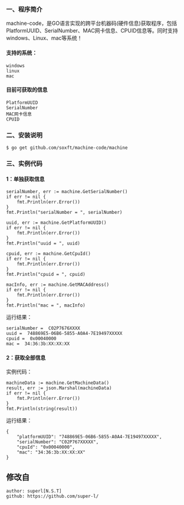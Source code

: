 ### 一、程序简介

machine-code，是GO语言实现的跨平台机器码(硬件信息)获取程序，包括PlatformUUID、SerialNumber、MAC网卡信息、CPUID信息等。同时支持windows、Linux、mac等系统！


#### 支持的系统：
    windows
    linux
    mac

#### 目前可获取的信息
    PlatformUUID
    SerialNumber
    MAC网卡信息
    CPUID

### 二、安装说明

```
$ go get github.com/soxft/machine-code/machine
```


### 三、实例代码

#### 1：单独获取信息
```
serialNumber, err := machine.GetSerialNumber()
if err != nil {
    fmt.Println(err.Error())
}
fmt.Println("serialNumber = ", serialNumber)

uuid, err := machine.GetPlatformUUID()
if err != nil {
    fmt.Println(err.Error())
}
fmt.Println("uuid = ", uuid)

cpuid, err := machine.GetCpuId()
if err != nil {
    fmt.Println(err.Error())
}
fmt.Println("cpuid = ", cpuid)

macInfo, err := machine.GetMACAddress()
if err != nil {
    fmt.Println(err.Error())
}
fmt.Println("mac = ", macInfo)
```

运行结果：

```
serialNumber =  C02P7676XXXX
uuid =  748869E5-06B6-5855-A0A4-7E19497XXXXX
cpuid =  0x00040000
mac =  34:36:3b:XX:XX:XX

```

#### 2：获取全部信息

实例代码：
```
machineData := machine.GetMachineData()
result, err := json.Marshal(machineData)
if err != nil {
    fmt.Println(err.Error())
}
fmt.Println(string(result))
```

运行结果：

```
{
    "platformUUID": "748869E5-06B6-5855-A0A4-7E19497XXXXX",
    "serialNumber": "C02P767XXXXX",
    "cpuId": "0x00040000",
    "mac": "34:36:3b:XX:XX:XX"
}

```

## 修改自
```
author: superl[N.S.T]
github: https://github.com/super-l/

```